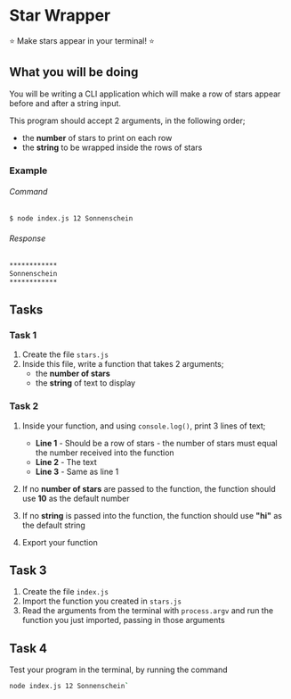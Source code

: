 # Star Wrapper

⭐ Make stars appear in your terminal! ⭐

## What you will be doing

You will be writing a CLI application which will make a row of stars appear before and after a string input.

This program should accept 2 arguments, in the following order;

- the **number** of stars to print on each row
- the **string** to be wrapped inside the rows of stars

### Example

###### Command

```bash
$ node index.js 12 Sonnenschein
```

###### Response

```bash
************
Sonnenschein
************
```

## Tasks

### Task 1

1. Create the file `stars.js`
2. Inside this file, write a function that takes 2 arguments;
   - the **number of stars**
   - the **string** of text to display

### Task 2

1. Inside your function, and using `console.log()`, print 3 lines of text;

   - **Line 1** - Should be a row of stars - the number of stars must equal the number received into the function
   - **Line 2** - The text
   - **Line 3** - Same as line 1

2. If no **number of stars** are passed to the function, the function should use **10** as the default number
3. If no **string** is passed into the function, the function should use **"hi"** as the default string
4. Export your function

## Task 3

1. Create the file `index.js`
2. Import the function you created in `stars.js`
3. Read the arguments from the terminal with `process.argv` and run the function you just imported, passing in those arguments

## Task 4

Test your program in the terminal, by running the command

```bash
node index.js 12 Sonnenschein`
```
